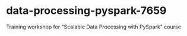 # data-processing-pyspark-7659
Training workshop for "Scalable Data Processing with PySpark" course
